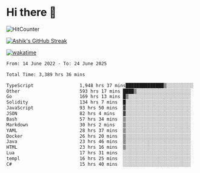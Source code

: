 # Hi there 👋

![HitCounter](https://hits.seeyoufarm.com/api/count/incr/badge.svg?url=https%3A%2F%2Fgithub.com%2Fashrhmn1212%2Fhit-counter)

<!-- ![Contribution Graph](https://github-readme-activity-graph.cyclic.app/graph?username=ashrhmn) -->


<!-- [![Top Langs](https://github-readme-stats.vercel.app/api/top-langs/?username=ashrhmn&layout=compact&theme=synthwave&langs_count=10&card_width=445)](https://github.com/anuraghazra/github-readme-stats) -->

[![Ashik's GitHub Streak](https://github-readme-streak-stats.herokuapp.com/?user=ashrhmn&theme=blood&fire=DD7F1C&background=151515&dates=9f9f9f&border=DD2727)](https://git.io/streak-stats)

<!-- ![Ashik's GitHub stats](https://github-readme-stats.vercel.app/api/?username=ashrhmn&show_icons=true&title_color=fff&icon_color=79ff97&text_color=9f9f9f&bg_color=151515) -->

[![wakatime](https://wakatime.com/badge/user/3df86613-ba63-4631-8e65-0ff18e7becad.svg)](https://wakatime.com/@3df86613-ba63-4631-8e65-0ff18e7becad)

<!--START_SECTION:waka-->

```txt
From: 14 June 2022 - To: 24 June 2025

Total Time: 3,389 hrs 36 mins

TypeScript                 1,948 hrs 37 mins██████████████▒░░░░░░░░░░   57.49 %
Other                      593 hrs 17 mins ████▒░░░░░░░░░░░░░░░░░░░░   17.50 %
Go                         169 hrs 13 mins █▒░░░░░░░░░░░░░░░░░░░░░░░   04.99 %
Solidity                   134 hrs 7 mins  █░░░░░░░░░░░░░░░░░░░░░░░░   03.96 %
JavaScript                 93 hrs 50 mins  ▓░░░░░░░░░░░░░░░░░░░░░░░░   02.77 %
JSON                       82 hrs 4 mins   ▓░░░░░░░░░░░░░░░░░░░░░░░░   02.42 %
Bash                       57 hrs 34 mins  ▒░░░░░░░░░░░░░░░░░░░░░░░░   01.70 %
Markdown                   30 hrs 2 mins   ▒░░░░░░░░░░░░░░░░░░░░░░░░   00.89 %
YAML                       28 hrs 37 mins  ▒░░░░░░░░░░░░░░░░░░░░░░░░   00.84 %
Docker                     26 hrs 20 mins  ▒░░░░░░░░░░░░░░░░░░░░░░░░   00.78 %
Java                       23 hrs 46 mins  ▒░░░░░░░░░░░░░░░░░░░░░░░░   00.70 %
HTML                       23 hrs 16 mins  ▒░░░░░░░░░░░░░░░░░░░░░░░░   00.69 %
Lua                        17 hrs 31 mins  ░░░░░░░░░░░░░░░░░░░░░░░░░   00.52 %
templ                      16 hrs 25 mins  ░░░░░░░░░░░░░░░░░░░░░░░░░   00.48 %
C#                         15 hrs 40 mins  ░░░░░░░░░░░░░░░░░░░░░░░░░   00.46 %
```

<!--END_SECTION:waka-->


<!--### Most Used Languages 
<img src="https://wakatime.com/share/@ashrhmn/24ecb986-5bf8-4607-af7f-0aab08908d8c.png" />

### Favourite Tools
<img src="https://wakatime.com/share/@ashrhmn/f4e08015-f3bc-460a-9228-95a3ba11c604.png" />-->
